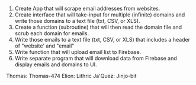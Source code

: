 1. Create App that will scrape email addresses from websites.
2. Create interface that will take-input for multiple (infinite) domains and write those domains to a text file (txt, CSV, or XLS).
3. Create a function (subroutine) that will then read the domain file and scrub each domain for emails.
4. Write those emails to a text file (txt, CSV, or XLS) that includes a header of "website' and "email"
5. Write function that will upload email list to Firebase.
6. Write separate program that will download data from Firebase and display emails and domains to UI.

Thomas: Thomas-474
Elion: Lithric
Ja'Quez: Jinjo-bit
